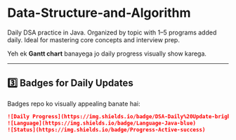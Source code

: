 # Data-Structure-and-Algorithm
Daily DSA practice in Java. Organized by topic with 1–5 programs added daily. Ideal for mastering core concepts and interview prep.

Yeh ek **Gantt chart** banayega jo daily progress visually show karega.

---

## 3️⃣ **Badges for Daily Updates**
Badges repo ko visually appealing banate hai:
```markdown
![Daily Progress](https://img.shields.io/badge/DSA-Daily%20Update-brightgreen)
![Language](https://img.shields.io/badge/Language-Java-blue)
![Status](https://img.shields.io/badge/Progress-Active-success)

